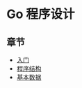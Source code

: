 # Go 程序设计

## 章节
+ [入门](https://github.com/a1029563229/The-Go-Programming-Language/tree/master/1)
+ [程序结构](https://github.com/a1029563229/The-Go-Programming-Language/tree/master/2)
+ [基本数据](https://github.com/a1029563229/The-Go-Programming-Language/tree/master/3)